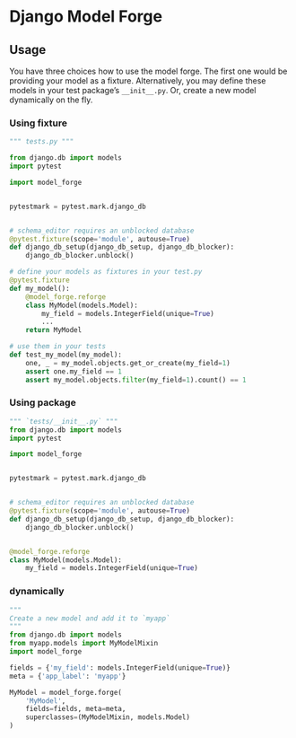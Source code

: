 # Django Model Forge



## Usage
You have three choices how to use the model forge.
The first one would be providing your model as a fixture.
Alternatively, you may define these models in your test package’s `__init__.py`.
Or, create a new model dynamically on the fly.

### Using fixture
```python
""" tests.py """

from django.db import models
import pytest

import model_forge


pytestmark = pytest.mark.django_db


# schema_editor requires an unblocked database
@pytest.fixture(scope='module', autouse=True)
def django_db_setup(django_db_setup, django_db_blocker):
    django_db_blocker.unblock()

# define your models as fixtures in your test.py
@pytest.fixture
def my_model():
    @model_forge.reforge
    class MyModel(models.Model):
        my_field = models.IntegerField(unique=True)
        ...
    return MyModel

# use them in your tests
def test_my_model(my_model):
    one, _ = my_model.objects.get_or_create(my_field=1)
    assert one.my_field == 1
    assert my_model.objects.filter(my_field=1).count() == 1
```

### Using package
```python
""" `tests/__init__.py` """
from django.db import models
import pytest

import model_forge


pytestmark = pytest.mark.django_db


# schema_editor requires an unblocked database
@pytest.fixture(scope='module', autouse=True)
def django_db_setup(django_db_setup, django_db_blocker):
    django_db_blocker.unblock()


@model_forge.reforge
class MyModel(models.Model):
    my_field = models.IntegerField(unique=True)
```

### dynamically

```python
"""
Create a new model and add it to `myapp`
"""
from django.db import models
from myapp.models import MyModelMixin
import model_forge

fields = {'my_field': models.IntegerField(unique=True)}
meta = {'app_label': 'myapp'}

MyModel = model_forge.forge(
    'MyModel',
    fields=fields, meta=meta,
    superclasses=(MyModelMixin, models.Model)
)
```